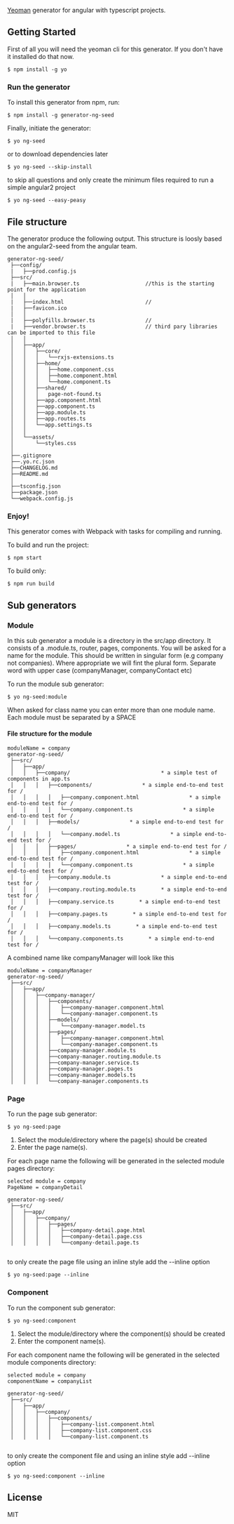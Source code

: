 [Yeoman](http://yeoman.io) generator for angular with typescript projects.

## Getting Started

First of all you will need the yeoman cli for this generator. If you don't have it installed do that now.

```
$ npm install -g yo
```

### Run the generator

To install this generator from npm, run:

```
$ npm install -g generator-ng-seed
```

Finally, initiate the generator:
```
$ yo ng-seed
```

or to download dependencies later
```
$ yo ng-seed --skip-install
```

to skip all questions and only create the minimum files required to run a simple angular2 project
```
$ yo ng-seed --easy-peasy
```

## File structure
The generator produce the following output. This structure is loosly based on the angular2-seed from the angular team.

```
generator-ng-seed/
 ├──config/                       
 |   ├──prod.config.js                     
 ├──src/                       
 |   ├──main.browser.ts                     //this is the starting point for the application
 │   │
 |   ├──index.html                          //
 |   ├──favicon.ico             
 │   │
 |   ├──polyfills.browser.ts                //
 |   ├──vendor.browser.ts                   // third pary libraries can be imported to this file
 │   │
 │   ├──app/                   
 │   │   ├──core/  
 │   │   │   └──rxjs-extensions.ts          
 │   │   ├──home/        
 │   │   │   ├──home.component.css          
 │   │   │   ├──home.component.html        
 │   │   │   └──home.component.ts          
 │   │   ├──shared/        
 │   │   │   page-not-found.ts          
 │   │   ├──app.component.html        
 │   │   ├──app.component.ts        
 │   │   ├──app.module.ts        
 │   │   ├──app.routes.ts        
 │   │   └──app.settings.ts             
 │   │
 │   └──assets/                      
 │       └──styles.css                      
 │
 ├──.gitignore             
 ├──.yo.rc.json             
 ├──CHANGELOG.md            
 ├──README.md             
 │
 ├──tsconfig.json                          
 ├──package.json                
 └──webpack.config.js     
```

### Enjoy!

This generator comes with Webpack with tasks for compiling and running.

To build and run the project:
 
```
$ npm start
```

To build only:

```
$ npm run build
```

## Sub generators

### Module
In this sub generator a module is a directory in the src/app directory. It consists of a <name>.module.ts, router, pages, components.
You will be asked for a name for the module. This should be written in singular form (e.g company not companies). Where appropriate we 
will fint the plural form. Separate word with upper case (companyManager, companyContact etc)

To run the module sub generator:
```
$ yo ng-seed:module 
```

When asked for class name you can enter more than one module name. Each module must be separated by a SPACE

#### File structure for the module
```
moduleName = company
generator-ng-seed/
 ├──src/                       
 │   ├──app/                   
 │   │   ├──company/                             * a simple test of components in app.ts
 │   │   │   ├──components/                * a simple end-to-end test for /
 │   │   │   │   ├──company.component.html                * a simple end-to-end test for /
 │   │   │   │   └──company.component.ts                * a simple end-to-end test for /
 │   │   │   ├──models/                * a simple end-to-end test for /
 │   │   │   │   └──company.model.ts                * a simple end-to-end test for /
 │   │   │   ├──pages/                * a simple end-to-end test for /
 │   │   │   │   ├──company.component.html                * a simple end-to-end test for /
 │   │   │   │   └──company.component.ts                * a simple end-to-end test for /
 │   │   │   ├──company.module.ts                * a simple end-to-end test for /
 │   │   │   ├──company.routing.module.ts        * a simple end-to-end test for /
 │   │   │   ├──company.service.ts        * a simple end-to-end test for /
 │   │   │   ├──company.pages.ts        * a simple end-to-end test for /
 │   │   │   ├──company.models.ts        * a simple end-to-end test for /
 │   │   │   └──company.components.ts        * a simple end-to-end test for /
```

A combined name like companyManager will look like this 
```
moduleName = companyManager
generator-ng-seed/
 ├──src/                       
 │   ├──app/                   
 │   │   ├──company-manager/                             
 │   │   │   ├──components/                
 │   │   │   │   ├──company-manager.component.html               
 │   │   │   │   └──company-manager.component.ts                
 │   │   │   ├──models/               
 │   │   │   │   └──company-manager.model.ts                
 │   │   │   ├──pages/                
 │   │   │   │   ├──company-manager.component.html  
 │   │   │   │   └──company-manager.component.ts    
 │   │   │   ├──company-manager.module.ts          
 │   │   │   ├──company-manager.routing.module.ts  
 │   │   │   ├──company-manager.service.ts        
 │   │   │   ├──company-manager.pages.ts        
 │   │   │   ├──company-manager.models.ts        
 │   │   │   └──company-manager.components.ts      
```
### Page
To run the page sub generator:
```
$ yo ng-seed:page 
```
1. Select the module/directory where the page(s) should be created 
2. Enter the page name(s). 

For each page name the following will be generated in the selected module pages directory:
```
selected module = company
PageName = companyDetail

generator-ng-seed/
 ├──src/                       
 │   ├──app/                   
 │   │   ├──company/                            
 │   │   │   ├──pages/                     
 │   │   │   │   ├──company-detail.page.html      
 │   │   │   │   ├──company-detail.page.css       
 │   │   │   │   └──company-detail.page.ts        
 
```

to only create the page file using an inline style add the --inline option
```
$ yo ng-seed:page --inline
```

### Component

To run the component sub generator:
```
$ yo ng-seed:component 
```
1. Select the module/directory where the component(s) should be created 
2. Enter the component name(s). 

For each component name the following will be generated in the selected module components directory:
```
selected module = company
componentName = companyList

generator-ng-seed/
 ├──src/                       
 │   ├──app/                   
 │   │   ├──company/                                    
 │   │   │   ├──components/                             
 │   │   │   │   ├──company-list.component.html         
 │   │   │   │   ├──company-list.component.css          
 │   │   │   │   └──company-list.component.ts           
 
```

to only create the component file and using an inline style add --inline option
```
$ yo ng-seed:component --inline
```



## License

MIT